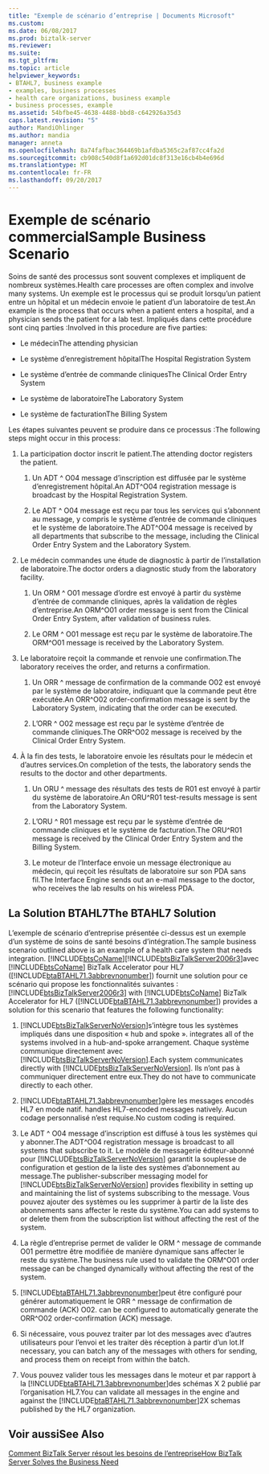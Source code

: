 ```yaml
---
title: "Exemple de scénario d’entreprise | Documents Microsoft"
ms.custom: 
ms.date: 06/08/2017
ms.prod: biztalk-server
ms.reviewer: 
ms.suite: 
ms.tgt_pltfrm: 
ms.topic: article
helpviewer_keywords:
- BTAHL7, business example
- examples, business processes
- health care organizations, business example
- business processes, example
ms.assetid: 54bfbe45-4638-4488-bbd8-c642926a35d3
caps.latest.revision: "5"
author: MandiOhlinger
ms.author: mandia
manager: anneta
ms.openlocfilehash: 8a74fafbac364469b1afdba5365c2af87cc4fa2d
ms.sourcegitcommit: cb908c540d8f1a692d01dc8f313e16cb4b4e696d
ms.translationtype: MT
ms.contentlocale: fr-FR
ms.lasthandoff: 09/20/2017
---
```

# <a name="sample-business-scenario"></a><span data-ttu-id="d6ec7-102">Exemple de scénario commercial</span><span class="sxs-lookup"><span data-stu-id="d6ec7-102">Sample Business Scenario</span></span>
<span data-ttu-id="d6ec7-103">Soins de santé des processus sont souvent complexes et impliquent de nombreux systèmes.</span><span class="sxs-lookup"><span data-stu-id="d6ec7-103">Health care processes are often complex and involve many systems.</span></span> <span data-ttu-id="d6ec7-104">Un exemple est le processus qui se produit lorsqu’un patient entre un hôpital et un médecin envoie le patient d’un laboratoire de test.</span><span class="sxs-lookup"><span data-stu-id="d6ec7-104">An example is the process that occurs when a patient enters a hospital, and a physician sends the patient for a lab test.</span></span> <span data-ttu-id="d6ec7-105">Impliqués dans cette procédure sont cinq parties :</span><span class="sxs-lookup"><span data-stu-id="d6ec7-105">Involved in this procedure are five parties:</span></span>  
  
-   <span data-ttu-id="d6ec7-106">Le médecin</span><span class="sxs-lookup"><span data-stu-id="d6ec7-106">The attending physician</span></span>  
  
-   <span data-ttu-id="d6ec7-107">Le système d’enregistrement hôpital</span><span class="sxs-lookup"><span data-stu-id="d6ec7-107">The Hospital Registration System</span></span>  
  
-   <span data-ttu-id="d6ec7-108">Le système d’entrée de commande cliniques</span><span class="sxs-lookup"><span data-stu-id="d6ec7-108">The Clinical Order Entry System</span></span>  
  
-   <span data-ttu-id="d6ec7-109">Le système de laboratoire</span><span class="sxs-lookup"><span data-stu-id="d6ec7-109">The Laboratory System</span></span>  
  
-   <span data-ttu-id="d6ec7-110">Le système de facturation</span><span class="sxs-lookup"><span data-stu-id="d6ec7-110">The Billing System</span></span>  
  
 <span data-ttu-id="d6ec7-111">Les étapes suivantes peuvent se produire dans ce processus :</span><span class="sxs-lookup"><span data-stu-id="d6ec7-111">The following steps might occur in this process:</span></span>  
  
1.  <span data-ttu-id="d6ec7-112">La participation doctor inscrit le patient.</span><span class="sxs-lookup"><span data-stu-id="d6ec7-112">The attending doctor registers the patient.</span></span>  
  
    1.  <span data-ttu-id="d6ec7-113">Un ADT ^ O04 message d’inscription est diffusée par le système d’enregistrement hôpital.</span><span class="sxs-lookup"><span data-stu-id="d6ec7-113">An ADT^O04 registration message is broadcast by the Hospital Registration System.</span></span>  
  
    2.  <span data-ttu-id="d6ec7-114">Le ADT ^ O04 message est reçu par tous les services qui s’abonnent au message, y compris le système d’entrée de commande cliniques et le système de laboratoire.</span><span class="sxs-lookup"><span data-stu-id="d6ec7-114">The ADT^O04 message is received by all departments that subscribe to the message, including the Clinical Order Entry System and the Laboratory System.</span></span>  
  
2.  <span data-ttu-id="d6ec7-115">Le médecin commandes une étude de diagnostic à partir de l’installation de laboratoire.</span><span class="sxs-lookup"><span data-stu-id="d6ec7-115">The doctor orders a diagnostic study from the laboratory facility.</span></span>  
  
    1.  <span data-ttu-id="d6ec7-116">Un ORM ^ O01 message d’ordre est envoyé à partir du système d’entrée de commande cliniques, après la validation de règles d’entreprise.</span><span class="sxs-lookup"><span data-stu-id="d6ec7-116">An ORM^O01 order message is sent from the Clinical Order Entry System, after validation of business rules.</span></span>  
  
    2.  <span data-ttu-id="d6ec7-117">Le ORM ^ O01 message est reçu par le système de laboratoire.</span><span class="sxs-lookup"><span data-stu-id="d6ec7-117">The ORM^O01 message is received by the Laboratory System.</span></span>  
  
3.  <span data-ttu-id="d6ec7-118">Le laboratoire reçoit la commande et renvoie une confirmation.</span><span class="sxs-lookup"><span data-stu-id="d6ec7-118">The laboratory receives the order, and returns a confirmation.</span></span>  
  
    1.  <span data-ttu-id="d6ec7-119">Un ORR ^ message de confirmation de la commande O02 est envoyé par le système de laboratoire, indiquant que la commande peut être exécutée.</span><span class="sxs-lookup"><span data-stu-id="d6ec7-119">An ORR^O02 order-confirmation message is sent by the Laboratory System, indicating that the order can be executed.</span></span>  
  
    2.  <span data-ttu-id="d6ec7-120">L’ORR ^ O02 message est reçu par le système d’entrée de commande cliniques.</span><span class="sxs-lookup"><span data-stu-id="d6ec7-120">The ORR^O02 message is received by the Clinical Order Entry System.</span></span>  
  
4.  <span data-ttu-id="d6ec7-121">À la fin des tests, le laboratoire envoie les résultats pour le médecin et d’autres services.</span><span class="sxs-lookup"><span data-stu-id="d6ec7-121">On completion of the tests, the laboratory sends the results to the doctor and other departments.</span></span>  
  
    1.  <span data-ttu-id="d6ec7-122">Un ORU ^ message des résultats des tests de R01 est envoyé à partir du système de laboratoire.</span><span class="sxs-lookup"><span data-stu-id="d6ec7-122">An ORU^R01 test-results message is sent from the Laboratory System.</span></span>  
  
    2.  <span data-ttu-id="d6ec7-123">L’ORU ^ R01 message est reçu par le système d’entrée de commande cliniques et le système de facturation.</span><span class="sxs-lookup"><span data-stu-id="d6ec7-123">The ORU^R01 message is received by the Clinical Order Entry System and the Billing System.</span></span>  
  
    3.  <span data-ttu-id="d6ec7-124">Le moteur de l’Interface envoie un message électronique au médecin, qui reçoit les résultats de laboratoire sur son PDA sans fil.</span><span class="sxs-lookup"><span data-stu-id="d6ec7-124">The Interface Engine sends out an e-mail message to the doctor, who receives the lab results on his wireless PDA.</span></span>  
  
## <a name="the-btahl7-solution"></a><span data-ttu-id="d6ec7-125">La Solution BTAHL7</span><span class="sxs-lookup"><span data-stu-id="d6ec7-125">The BTAHL7 Solution</span></span>  
 <span data-ttu-id="d6ec7-126">L’exemple de scénario d’entreprise présentée ci-dessus est un exemple d’un système de soins de santé besoins d’intégration.</span><span class="sxs-lookup"><span data-stu-id="d6ec7-126">The sample business scenario outlined above is an example of a health care system that needs integration.</span></span> [!INCLUDE[btsCoName](../../includes/btsconame-md.md)]<span data-ttu-id="d6ec7-127">[!INCLUDE[btsBizTalkServer2006r3](../../includes/btsbiztalkserver2006r3-md.md)]avec [!INCLUDE[btsCoName](../../includes/btsconame-md.md)] BizTalk Accelerator pour HL7 ([!INCLUDE[btaBTAHL71.3abbrevnonumber](../../includes/btabtahl71-3abbrevnonumber-md.md)]) fournit une solution pour ce scénario qui propose les fonctionnalités suivantes :</span><span class="sxs-lookup"><span data-stu-id="d6ec7-127">[!INCLUDE[btsBizTalkServer2006r3](../../includes/btsbiztalkserver2006r3-md.md)] with [!INCLUDE[btsCoName](../../includes/btsconame-md.md)] BizTalk Accelerator for HL7 ([!INCLUDE[btaBTAHL71.3abbrevnonumber](../../includes/btabtahl71-3abbrevnonumber-md.md)]) provides a solution for this scenario that features the following functionality:</span></span>  
  
1.  [!INCLUDE[btsBizTalkServerNoVersion](../../includes/btsbiztalkservernoversion-md.md)]<span data-ttu-id="d6ec7-128">s’intègre tous les systèmes impliqués dans une disposition « hub and spoke ».</span><span class="sxs-lookup"><span data-stu-id="d6ec7-128"> integrates all of the systems involved in a hub-and-spoke arrangement.</span></span> <span data-ttu-id="d6ec7-129">Chaque système communique directement avec [!INCLUDE[btsBizTalkServerNoVersion](../../includes/btsbiztalkservernoversion-md.md)].</span><span class="sxs-lookup"><span data-stu-id="d6ec7-129">Each system communicates directly with [!INCLUDE[btsBizTalkServerNoVersion](../../includes/btsbiztalkservernoversion-md.md)].</span></span> <span data-ttu-id="d6ec7-130">Ils n’ont pas à communiquer directement entre eux.</span><span class="sxs-lookup"><span data-stu-id="d6ec7-130">They do not have to communicate directly to each other.</span></span>  
  
2.  [!INCLUDE[btaBTAHL71.3abbrevnonumber](../../includes/btabtahl71-3abbrevnonumber-md.md)]<span data-ttu-id="d6ec7-131">gère les messages encodés HL7 en mode natif.</span><span class="sxs-lookup"><span data-stu-id="d6ec7-131"> handles HL7-encoded messages natively.</span></span> <span data-ttu-id="d6ec7-132">Aucun codage personnalisé n’est requise.</span><span class="sxs-lookup"><span data-stu-id="d6ec7-132">No custom coding is required.</span></span>  
  
3.  <span data-ttu-id="d6ec7-133">Le ADT ^ O04 message d’inscription est diffusé à tous les systèmes qui y abonner.</span><span class="sxs-lookup"><span data-stu-id="d6ec7-133">The ADT^O04 registration message is broadcast to all systems that subscribe to it.</span></span> <span data-ttu-id="d6ec7-134">Le modèle de messagerie éditeur-abonné pour [!INCLUDE[btsBizTalkServerNoVersion](../../includes/btsbiztalkservernoversion-md.md)] garantit la souplesse de configuration et gestion de la liste des systèmes d’abonnement au message.</span><span class="sxs-lookup"><span data-stu-id="d6ec7-134">The publisher-subscriber messaging model for [!INCLUDE[btsBizTalkServerNoVersion](../../includes/btsbiztalkservernoversion-md.md)] provides flexibility in setting up and maintaining the list of systems subscribing to the message.</span></span> <span data-ttu-id="d6ec7-135">Vous pouvez ajouter des systèmes ou les supprimer à partir de la liste des abonnements sans affecter le reste du système.</span><span class="sxs-lookup"><span data-stu-id="d6ec7-135">You can add systems to or delete them from the subscription list without affecting the rest of the system.</span></span>  
  
4.  <span data-ttu-id="d6ec7-136">La règle d’entreprise permet de valider le ORM ^ message de commande O01 permettre être modifiée de manière dynamique sans affecter le reste du système.</span><span class="sxs-lookup"><span data-stu-id="d6ec7-136">The business rule used to validate the ORM^O01 order message can be changed dynamically without affecting the rest of the system.</span></span>  
  
5.  [!INCLUDE[btaBTAHL71.3abbrevnonumber](../../includes/btabtahl71-3abbrevnonumber-md.md)]<span data-ttu-id="d6ec7-137">peut être configuré pour générer automatiquement le ORR ^ message de confirmation de commande (ACK) O02.</span><span class="sxs-lookup"><span data-stu-id="d6ec7-137"> can be configured to automatically generate the ORR^O02 order-confirmation (ACK) message.</span></span>  
  
6.  <span data-ttu-id="d6ec7-138">Si nécessaire, vous pouvez traiter par lot des messages avec d’autres utilisateurs pour l’envoi et les traiter dès réception à partir d’un lot.</span><span class="sxs-lookup"><span data-stu-id="d6ec7-138">If necessary, you can batch any of the messages with others for sending, and process them on receipt from within the batch.</span></span>  
  
7.  <span data-ttu-id="d6ec7-139">Vous pouvez valider tous les messages dans le moteur et par rapport à la [!INCLUDE[btaBTAHL71.3abbrevnonumber](../../includes/btabtahl71-3abbrevnonumber-md.md)]des schémas X 2 publié par l’organisation HL7.</span><span class="sxs-lookup"><span data-stu-id="d6ec7-139">You can validate all messages in the engine and against the [!INCLUDE[btaBTAHL71.3abbrevnonumber](../../includes/btabtahl71-3abbrevnonumber-md.md)]2X schemas published by the HL7 organization.</span></span>  
  
## <a name="see-also"></a><span data-ttu-id="d6ec7-140">Voir aussi</span><span class="sxs-lookup"><span data-stu-id="d6ec7-140">See Also</span></span>  
 [<span data-ttu-id="d6ec7-141">Comment BizTalk Server résout les besoins de l’entreprise</span><span class="sxs-lookup"><span data-stu-id="d6ec7-141">How BizTalk Server Solves the Business Need</span></span>](../../adapters-and-accelerators/accelerator-hl7/how-biztalk-server-solves-the-business-need2.md)